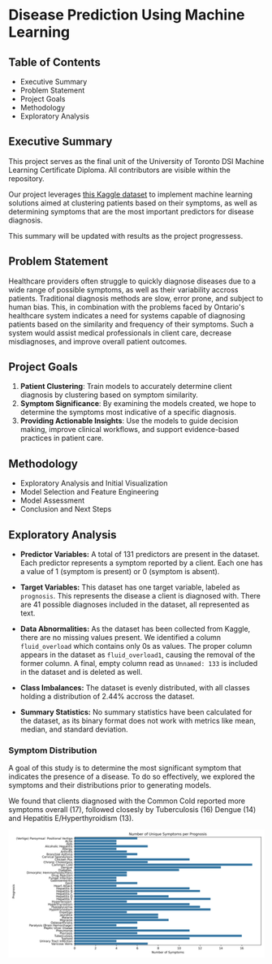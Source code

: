 # Disease Prediction Using Machine Learning
## Table of Contents 
- Executive Summary 
- Problem Statement
- Project Goals 
- Methodology 
- Exploratory Analysis


## Executive Summary
This project serves as the final unit of the University of Toronto DSI Machine Learning Certificate Diploma. All contributors are visible within the repository. 

Our project leverages [this Kaggle dataset](https://www.kaggle.com/datasets/kaushil268/disease-prediction-using-machine-learning) to implement machine learning solutions aimed at clustering patients based on their symptoms, as well as determining symptoms that are the most important predictors for disease diagnosis.

This summary will be updated with results as the project progressess. 


## Problem Statement
Healthcare providers often struggle to quickly diagnose diseases due to a wide range of possible symptoms, as well as their variability accross patients. Traditional diagnosis methods are slow, error prone, and subject to human bias. This, in combination with the problems faced by Ontario's healthcare system indicates a need for systems capable of diagnosing patients based on the similarity and frequency of their symptoms. Such a system would assist medical professionals in client care, decrease misdiagnoses, and improve overall patient outcomes. 


## Project Goals
1. **Patient Clustering**: Train models to accurately determine client diagnosis by clustering based on symptom similarity.  
2. **Symptom Significance**: By examining the models created, we hope to determine the symptoms most indicative of a specific diagnosis. 
3. **Providing Actionable Insights**: Use the models to guide decision making, improve clinical workflows, and support evidence-based practices in patient care.

## Methodology
- Exploratory Analysis and Initial Visualization
- Model Selection and Feature Engineering 
- Model Assessment 
- Conclusion and Next Steps 


## Exploratory Analysis 
- **Predictor Variables:** A total of 131 predictors are present in the dataset. Each predictor represents a symptom reported by a client. Each one has a value of 1 (symptom is present) or 0 (symptom is absent). 

- **Target Variables:** This dataset has one target variable, labeled as `prognosis`. This represents the disease a client is diagnosed with. There are 41 possible diagnoses included in the dataset, all represented as text. 

- **Data Abnormalities:** As the dataset has been collected from Kaggle, there are no missing values present. We identified a column `fluid_overload` which contains only 0s as values. The proper column appears in the dataset as `fluid_overload1`, causing the removal of the former column. A final, empty column read as `Unnamed: 133` is included in the dataset and is deleted as well. 

- **Class Imbalances:** The dataset is evenly distributed, with all classes holding a distribution of 2.44% accross the dataset. 

- **Summary Statistics:** No summary statistics have been calculated for the dataset, as its binary format does not work with metrics like mean, median, and standard deviation. 


### Symptom Distribution
A goal of this study is to determine the most significant symptom that indicates the presence of a disease. To do so effectively, we explored the symptoms and their distributions prior to generating models. 

We found that clients diagnosed with the Common Cold reported more symptoms overall (17), followed closesly by Tuberculosis (16) Dengue (14) and Hepatitis E/Hyperthyroidism (13). 

![Number of Unique Symptoms per Prognosis](images/unique_symptoms_per_prognosis.png)
